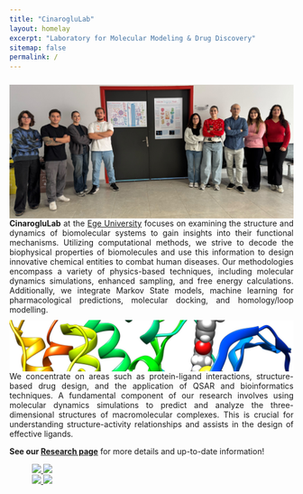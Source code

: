 ```yaml
---
title: "CinarogluLab"
layout: homelay
excerpt: "Laboratory for Molecular Modeling & Drug Discovery"
sitemap: false
permalink: /
---
```


  
<div style="display: flex; flex-direction: column; align-items: flex-start;">
  <img src="https://github.com/CinarogluLab/cinaroglulab.github.io/blob/main/images/groupphoto1.jpg" alt="Group Photo" style="width: 100%; height: auto; margin-top: 10px;">
  <div style="text-align: justify;">
  <b>CinarogluLab</b> at the <a href="https://ege.edu.tr/">Ege University</a> focuses on examining the structure and dynamics of biomolecular systems to gain insights into their functional mechanisms. Utilizing computational methods, we strive to decode the biophysical properties of biomolecules and use this information to design innovative chemical entities to combat human diseases. Our methodologies encompass a variety of physics-based techniques, including molecular dynamics simulations, enhanced sampling, and free energy calculations. Additionally, we integrate Markov State models, machine learning for pharmacological predictions, molecular docking, and homology/loop modelling.
</div>
  <img src="https://raw.githubusercontent.com/CinarogluLab/cinaroglulab.github.io/main/images/images-0006.png" alt="Biomolecular Dynamics" style="width: 100%; height: auto; margin-top: 10px;">
<div style="text-align: justify;">
  We concentrate on areas such as protein-ligand interactions, structure-based drug design, and the application of QSAR and bioinformatics techniques. A fundamental component of our research involves using molecular dynamics simulations to predict and analyze the three-dimensional structures of macromolecular complexes. This is crucial for understanding structure-activity relationships and assists in the design of effective ligands.
</div>
</div>


<b>See our [Research page](research)</b> for more details and up-to-date information!


<figure class="fourth">
  <a href="https://ege.edu.tr/"> <img src="{{ site.url }}{{ site.baseurl }}/images/logopic/ege.png" style="width: 100px"> </a>
  <a href="https://biyomuhendislik.ege.edu.tr/"> <img src="{{ site.url }}{{ site.baseurl }}/images/logopic/biyo.jpeg" style="width: 100px"> </a>
  <br>
  <a href="https://www.truba.gov.tr/"> <img src="{{ site.url }}{{ site.baseurl }}/images/logopic/truba_logo.png" style="height: 75px"> </a>
  <a href="https://www.uhem.itu.edu.tr/"> <img src="{{ site.url }}{{ site.baseurl }}/images/logopic/uhem_logo.png" style="height: 75px"> </a>
</figure>
